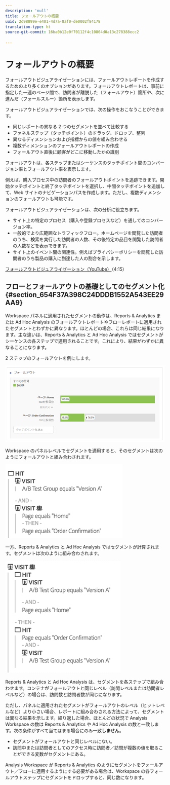```yaml
---
description: 'null'
title: フォールアウトの概要
uuid: 2d98899e-e401-4d7a-8af0-de0002f84178
translation-type: ht
source-git-commit: 16ba0b12e0f70112f4c10804d0a13c278388ecc2

---
```



# フォールアウトの概要

フォールアウトビジュアライゼーションには、フォールアウトレポートを作成するためのより多くのオプションがあります。フォールアウトレポートは、事前に指定した一連のページ間で、訪問者が離脱した（フォールアウト）箇所や、次に進んだ（フォールスルー）箇所を表示します。

フォールアウトビジュアライゼーションでは、次の操作をおこなうことができます。

* 同じレポートの異なる 2 つのセグメントを並べて比較する
* ファネルステップ（タッチポイント）のドラッグ、ドロップ、整列
* 異なるディメンションおよび指標からの値を組み合わせる
* 複数ディメンションのフォールアウトレポートの作成
* フォールアウト直後に顧客がどこに移動したかの識別

フォールアウトは、各ステップまたはシーケンスのタッチポイント間のコンバージョン率とフォールアウト率を表示します。

例えば、購入プロセス中の訪問者のフォールアウトポイントを追跡できます。開始タッチポイントと終了タッチポイントを選択し、中間タッチポイントを追加して、Web サイトのナビゲーションパスを作成します。ただし、複数ディメンションのフォールアウトも可能です。

フォールアウトビジュアライゼーションは、次の分析に役立ちます。

* サイト上の特定のプロセス（購入や登録プロセスなど）を通してのコンバージョン率。
* 一般的でより広範囲なトラフィックフロー。ホームページを閲覧した訪問者のうち、検索を実行した訪問者の人数、その後特定の品目を閲覧した訪問者の人数などを表示できます。
* サイト上のイベント間の関連性。例えばプライバシーポリシーを閲覧した訪問者のうち製品の購入に到達した人の割合を示します。

[フォールアウトビジュアライゼーション（YouTube）](https://www.youtube.com/watch?v=VcrfHSyIoj8&amp;index=52&amp;list=PL2tCx83mn7GuNnQdYGOtlyCu0V5mEZ8sS)（4:15）

## フローとフォールアウトの基礎としてのセグメント化 {#section_654F37A398C24DDDB1552A543EE29AA9}

Workspace パネルに適用されたセグメントの動作は、Reports &amp; Analytics または Ad Hoc Analysis のフォールアウトレポートやフローレポートに適用されたセグメントとわずかに異なります。ほとんどの場合、これらは同じ結果になります。主な違いは、Reports &amp; Analytics と Ad Hoc Analysis ではセグメントがシーケンスの各ステップで適用されることです。これにより、結果がわずかに異なることになります。

2 ステップのフォールアウトを例にします。

![](assets/fallout_segments1.png)

Workspace のパネルレベルでセグメントを適用すると、そのセグメントは次のようにフォールアウトと組み合わされます。

![](assets/fallout_seg.png)

一方、Reports &amp; Analytics と Ad Hoc Analysis ではセグメントが計算されます。セグメントは次のように組み合わされます。

![](assets/fallout_segments3.png)

Reports &amp; Analytics と Ad Hoc Analysis は、セグメントを各ステップで組み合わせます。コンテナがフォールアウトと同じレベル（訪問レベルまたは訪問者レベルなど）の場合は、訪問数と訪問者数が同じになります。

ただし、パネルに適用されたセグメントがフォールアウトのレベル（ヒットレベルなど）より小さい場合、レポートに組み合わされる方法によって、セグメントは異なる結果を示します。繰り返した場合、ほとんどの状況で Analysis Workspace の数は Reports &amp; Analytics や Ad Hoc Analysis の数と一致します。次の条件がすべて当てはまる場合にのみ一致&#x200B;**しません**。

* セグメントがフォールアウトと同じレベルにない。
* 訪問中または訪問者としてのアクセス時に訪問者／訪問が複数の値を取ることができる変数がセグメントにある。

Analysis Workspace が Reports &amp; Analytics のようにセグメントをフォールアウト／フローに適用するようにする必要がある場合は、Workspace の各フォールアウトステップにセグメントをドロップすると、同じ数になります。
